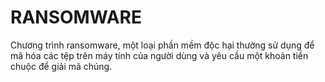  # RANSOMWARE
 Chương trình ransomware, một loại phần mềm độc hại thường sử dụng để mã hóa các tệp trên máy tính của người dùng và yêu cầu một khoản tiền chuộc để giải mã chúng.

